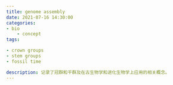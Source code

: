 ```yaml
---
title: genome assembly
date: 2021-07-16 14:30:00
categories: 
- bio
	- concept
tags:

- crown groups
- stem groups
- fossil time

description: 记录了冠群和干群及在古生物学和进化生物学上应用的相关概念。
---
```


<div align="middle"><music URL></div>

